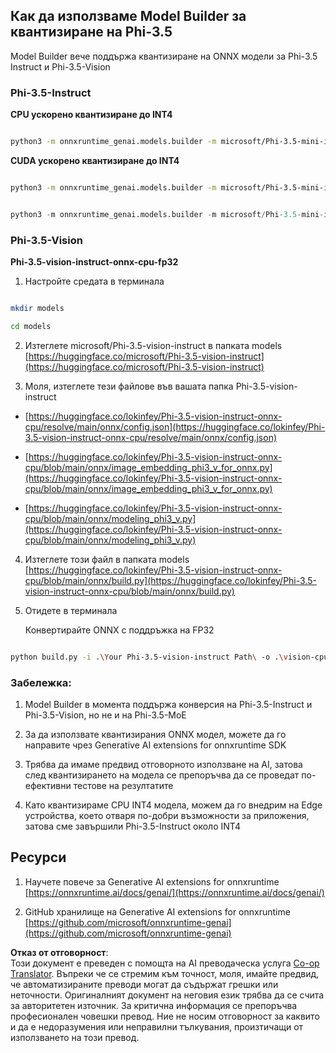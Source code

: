 <!--
CO_OP_TRANSLATOR_METADATA:
{
  "original_hash": "3bb9f5c926673593287eddc3741226cb",
  "translation_date": "2025-07-16T22:26:12+00:00",
  "source_file": "md/01.Introduction/04/UsingORTGenAIQuantifyingPhi.md",
  "language_code": "bg"
}
-->
## **Как да използваме Model Builder за квантизиране на Phi-3.5**

Model Builder вече поддържа квантизиране на ONNX модели за Phi-3.5 Instruct и Phi-3.5-Vision

### **Phi-3.5-Instruct**

**CPU ускорено квантизиране до INT4**

```bash

python3 -m onnxruntime_genai.models.builder -m microsoft/Phi-3.5-mini-instruct  -o ./onnx-cpu -p int4 -e cpu -c ./Phi-3.5-mini-instruct

```

**CUDA ускорено квантизиране до INT4**

```bash

python3 -m onnxruntime_genai.models.builder -m microsoft/Phi-3.5-mini-instruct  -o ./onnx-cpu -p int4 -e cuda -c ./Phi-3.5-mini-instruct

```

```python

python3 -m onnxruntime_genai.models.builder -m microsoft/Phi-3.5-mini-instruct  -o ./onnx-cpu -p int4 -e cuda -c ./Phi-3.5-mini-instruct

```

### **Phi-3.5-Vision**

**Phi-3.5-vision-instruct-onnx-cpu-fp32**

1. Настройте средата в терминала

```bash

mkdir models

cd models 

```

2. Изтеглете microsoft/Phi-3.5-vision-instruct в папката models  
[https://huggingface.co/microsoft/Phi-3.5-vision-instruct](https://huggingface.co/microsoft/Phi-3.5-vision-instruct)

3. Моля, изтеглете тези файлове във вашата папка Phi-3.5-vision-instruct

- [https://huggingface.co/lokinfey/Phi-3.5-vision-instruct-onnx-cpu/resolve/main/onnx/config.json](https://huggingface.co/lokinfey/Phi-3.5-vision-instruct-onnx-cpu/resolve/main/onnx/config.json)

- [https://huggingface.co/lokinfey/Phi-3.5-vision-instruct-onnx-cpu/blob/main/onnx/image_embedding_phi3_v_for_onnx.py](https://huggingface.co/lokinfey/Phi-3.5-vision-instruct-onnx-cpu/blob/main/onnx/image_embedding_phi3_v_for_onnx.py)

- [https://huggingface.co/lokinfey/Phi-3.5-vision-instruct-onnx-cpu/blob/main/onnx/modeling_phi3_v.py](https://huggingface.co/lokinfey/Phi-3.5-vision-instruct-onnx-cpu/blob/main/onnx/modeling_phi3_v.py)

4. Изтеглете този файл в папката models  
[https://huggingface.co/lokinfey/Phi-3.5-vision-instruct-onnx-cpu/blob/main/onnx/build.py](https://huggingface.co/lokinfey/Phi-3.5-vision-instruct-onnx-cpu/blob/main/onnx/build.py)

5. Отидете в терминала

    Конвертирайте ONNX с поддръжка на FP32

```bash

python build.py -i .\Your Phi-3.5-vision-instruct Path\ -o .\vision-cpu-fp32 -p f32 -e cpu

```

### **Забележка:**

1. Model Builder в момента поддържа конверсия на Phi-3.5-Instruct и Phi-3.5-Vision, но не и на Phi-3.5-MoE

2. За да използвате квантизирания ONNX модел, можете да го направите чрез Generative AI extensions for onnxruntime SDK

3. Трябва да имаме предвид отговорното използване на AI, затова след квантизирането на модела се препоръчва да се проведат по-ефективни тестове на резултатите

4. Като квантизираме CPU INT4 модела, можем да го внедрим на Edge устройства, което отваря по-добри възможности за приложения, затова сме завършили Phi-3.5-Instruct около INT4

## **Ресурси**

1. Научете повече за Generative AI extensions for onnxruntime [https://onnxruntime.ai/docs/genai/](https://onnxruntime.ai/docs/genai/)

2. GitHub хранилище на Generative AI extensions for onnxruntime [https://github.com/microsoft/onnxruntime-genai](https://github.com/microsoft/onnxruntime-genai)

**Отказ от отговорност**:  
Този документ е преведен с помощта на AI преводаческа услуга [Co-op Translator](https://github.com/Azure/co-op-translator). Въпреки че се стремим към точност, моля, имайте предвид, че автоматизираните преводи могат да съдържат грешки или неточности. Оригиналният документ на неговия език трябва да се счита за авторитетен източник. За критична информация се препоръчва професионален човешки превод. Ние не носим отговорност за каквито и да е недоразумения или неправилни тълкувания, произтичащи от използването на този превод.
